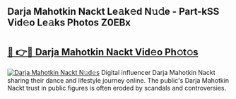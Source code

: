 ## Darja Mahotkin Nackt Le𝚊k𝚎d N𝚞𝚍e - Part-kSS Vid𝚎o Le𝚊ks Photos Z0EBx

# <h2><a href="http://fb8olr.evod.top/?m=Darja+Mahotkin+Nackt">🔗 👉🔴 Darja Mahotkin Nackt Vid𝚎o Ph𝚘t𝚘s</a></h2>

[![Darja Mahotkin Nackt N𝚞d𝚎s](https://i.imgur.com/8V9OHl7.gif)](http://fb8olr.evod.top/?m=Darja+Mahotkin+Nackt)
Digital influencer Darja Mahotkin Nackt sharing their dance and lifestyle journey online. The public's Darja Mahotkin Nackt trust in public figures is often eroded by scandals and controversies. 
